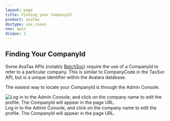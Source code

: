 ```yaml
---
layout: page
title: Finding your CompanyId
product: avaTax
doctype: use_cases
nav: apis
disqus: 1
---
```

<h2>Finding Your CompanyId</h2>
Some AvaTax APIs (notably <a href="/api-reference/avatax/batch/soap/">BatchSvc</a>) require the use of a CompanyId to refer to a particular company. This is similar to CompanyCode in the TaxSvc API, but is a unique identifier within the Avalara database.

The easiest way to locate your CompanyId is through the Admin Console.

<div class="caption">
    <img src="/public/images/blog/company-id-624x308.jpg" alt="Log in to the Admin Console, and click on the company name to edit the profile. The CompanyId will appear in the page URL." />
    Log in to the Admin Console, and click on the company name to edit the profile. The CompanyId will appear in the page URL.
</div>
